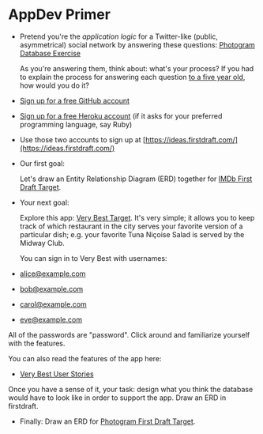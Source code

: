 # AppDev Primer

 - Pretend you're the _application logic_ for a Twitter-like (public, asymmetrical) social network by answering these questions: [Photogram Database Exercise](https://docs.google.com/spreadsheets/d/104IDD206ubqloGZbjtSUAYwfOsFpiC6bQ3C11Re57M4/edit#gid=0)
 
    As you're answering them, think about: what's your process? If you had to explain the process for answering each question [to a five year old](https://vimeo.com/27060669), how would you do it?
 
 - [Sign up for a free GitHub account](https://github.com/join)
 
 - [Sign up for a free Heroku account](https://signup.heroku.com/) (if it asks for your preferred programming language, say Ruby)
 
 - Use those two accounts to sign up at [https://ideas.firstdraft.com/](https://ideas.firstdraft.com/)
 
 - Our first goal:
 
    Let's draw an Entity Relationship Diagram (ERD) together for [IMDb First Draft Target](https://appdev-primer-imdb.herokuapp.com/).
 
 - Your next goal:
 
    Explore this app: [Very Best Target](http://very-best-demo-pr-3.herokuapp.com/). It's very simple; it allows you to keep track of which restaurant in the city serves your favorite version of a particular dish; e.g. your favorite Tuna Niçoise Salad is served by the Midway Club.
 
    You can sign in to Very Best with usernames:
    
  - alice@example.com
  - bob@example.com
  - carol@example.com
  - eve@example.com

 All of the passwords are "password". Click around and familiarize yourself with the features.
 
 You can also read the features of the app here:
 
  - [Very Best User Stories](https://gist.github.com/raghubetina/f0e2d7d73dd996c014904b5fb24e4e61)
  
 Once you have a sense of it, your task: design what you think the database would have to look like in order to support the app. Draw an ERD in firstdraft.
 
 - Finally: Draw an ERD for [Photogram First Draft Target](https://appdev-primer-photogram.herokuapp.com/users/sign_up).